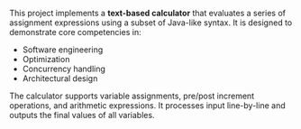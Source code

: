 
This project implements a **text-based calculator** that evaluates a series of assignment expressions using a subset of Java-like syntax. 
It is designed to demonstrate core competencies in:

- Software engineering
- Optimization
- Concurrency handling
- Architectural design

The calculator supports variable assignments, pre/post increment operations, and arithmetic expressions. 
It processes input line-by-line and outputs the final values of all variables.
